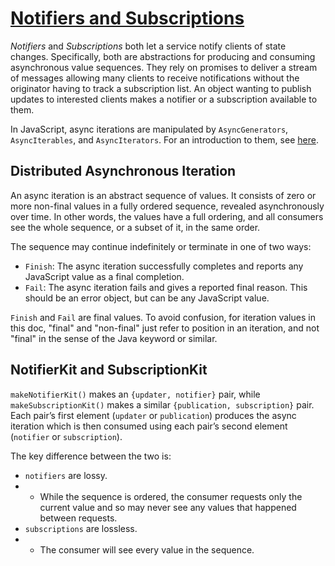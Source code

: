 # [Notifiers and Subscriptions](https://docs.agoric.com/guides/js-programming/notifiers.html#notifiers-and-subscriptions)

*Notifiers* and *Subscriptions* both let a service notify clients of state changes. Specifically, both are abstractions for producing and consuming asynchronous value sequences. They rely on promises to deliver a stream of messages allowing many clients to receive notifications without the originator having to track a subscription list. An object wanting to publish updates to interested clients makes a notifier or a subscription available to them.

In JavaScript, async iterations are manipulated by `AsyncGenerators`, `AsyncIterables`, and `AsyncIterators`. For an introduction to them, see [here](https://javascript.info/async-iterators-generators).

## Distributed Asynchronous Iteration

An async iteration is an abstract sequence of values. It consists of zero or more non-final values in a fully ordered sequence, revealed asynchronously over time. In other words, the values have a full ordering, and all consumers see the whole sequence, or a subset of it, in the same order.

The sequence may continue indefinitely or terminate in one of two ways:

 - `Finish`: The async iteration successfully completes and reports any JavaScript value as a final completion.
 - `Fail`: The async iteration fails and gives a reported final reason. This should be an error object, but can be any JavaScript value.

`Finish` and `Fail` are final values. To avoid confusion, for iteration values in this doc, "final" and "non-final" just refer to position in an iteration, and not "final" in the sense of the Java keyword or similar.

## NotifierKit and SubscriptionKit

`makeNotifierKit()` makes an `{updater, notifier}` pair, while `makeSubscriptionKit()` makes a similar `{publication, subscription}` pair. Each pair’s first element (`updater` or `publication`) produces the async iteration which is then consumed using each pair’s second element (`notifier` or `subscription`).

The key difference between the two is:

 - `notifiers` are lossy.
 - - While the sequence is ordered, the consumer requests only the current value and so may never see any values that happened between requests.
 - `subscriptions` are lossless.
 - - The consumer will see every value in the sequence.